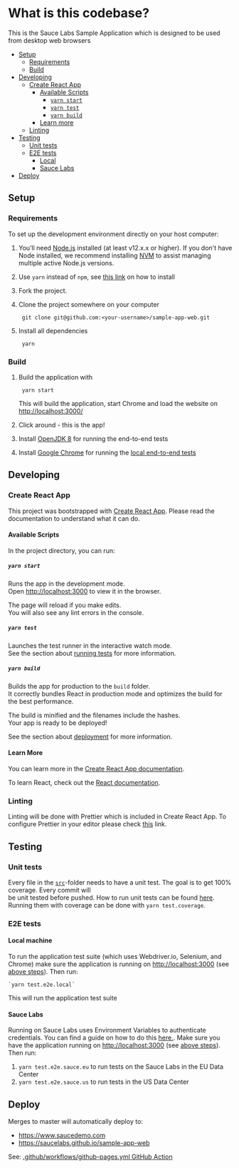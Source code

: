 # What is this codebase?
This is the Sauce Labs Sample Application which is designed to be used from desktop web browsers

- [Setup](#setup)
    - [Requirements](#requirements)
    - [Build](#build)
- [Developing](#developing)
    - [Create React App](#create-react-app)
        - [Available Scripts](#available-scripts)
            - [`yarn start`](#yarn-start) 
            - [`yarn test`](#yarn-test) 
            - [`yarn build`](#yarn-build)
        - [Learn more](#learn-more)
    - [Linting](#linting)
- [Testing](#testing)
    - [Unit tests](#unit-tests)
    - [E2E tests](#e2e-tests)
        - [Local](#local-machine)
        - [Sauce Labs](#sauce-labs)
- [Deploy](#deploy)

## Setup
### Requirements

To set up the development environment directly on your host computer:

1. You’ll need [Node.js](http://nodejs.org) installed (at least v12.x.x or higher). If you don't have Node installed, we
recommend installing [NVM](https://github.com/creationix/nvm) to assist managing multiple active Node.js versions.
1. Use `yarn` instead of `npm`, see [this link](https://classic.yarnpkg.com/en/docs/install/#mac-stable) on how to install
1. Fork the project.
1. Clone the project somewhere on your computer

        git clone git@github.com:<your-username>/sample-app-web.git

1. Install all dependencies

        yarn

### Build
1. Build the application with

        yarn start

    This will build the application, start Chrome and load the website on [http://localhost:3000/](http://localhost:3000/)

1. Click around - this is the app!
1. Install [OpenJDK 8](https://adoptopenjdk.net/) for running the end-to-end tests
1. Install [Google Chrome](https://www.google.com/chrome/) for running the [local end-to-end tests](#local-machine)

## Developing
### Create React App
This project was bootstrapped with [Create React App](https://github.com/facebook/create-react-app). Please read the
documentation to understand what it can do.

#### Available Scripts
In the project directory, you can run:

##### `yarn start`
Runs the app in the development mode.\
Open [http://localhost:3000](http://localhost:3000) to view it in the browser.

The page will reload if you make edits.\
You will also see any lint errors in the console.

##### `yarn test`
Launches the test runner in the interactive watch mode.\
See the section about [running tests](https://facebook.github.io/create-react-app/docs/running-tests) for more 
information.

##### `yarn build`
Builds the app for production to the `build` folder.\
It correctly bundles React in production mode and optimizes the build for the best performance.

The build is minified and the filenames include the hashes.\
Your app is ready to be deployed!

See the section about [deployment](https://facebook.github.io/create-react-app/docs/deployment) for more information.

#### Learn More
You can learn more in the 
[Create React App documentation](https://facebook.github.io/create-react-app/docs/getting-started).

To learn React, check out the [React documentation](https://reactjs.org/).

### Linting
Linting will be done with Prettier which is included in Create React App. To configure Prettier in your editor please 
check [this](https://prettier.io/docs/en/editors.html) link.

## Testing
### Unit tests
Every file in the [`src`](./src)-folder needs to have a unit test. The goal is to get 100% coverage. Every commit will\
be unit tested before pushed. How to run unit tests can be found [here](#yarn-test). Running them with coverage can be
done with `yarn test.coverage`.

### E2E tests

#### Local machine
To run the application test suite (which uses Webdriver.io, Selenium, and Chrome) make sure the application is running 
on [http://localhost:3000](http://localhost:3000) (see [above steps](#yarn-start)). Then run:

    `yarn test.e2e.local`

This will run the application test suite

#### Sauce Labs
Running on Sauce Labs uses Environment Variables to authenticate credentials. You can find a guide on how to do this 
[here.](https://wiki.saucelabs.com/display/DOCS/Best+Practice%3A+Use+Environment+Variables+for+Authentication+Credentials).
Make sure you have the application running on [http://localhost:3000](http://localhost:3000) 
(see [above steps](#yarn-start)). Then run:

1. `yarn test.e2e.sauce.eu` to run tests on the Sauce Labs in the EU Data Center
2. `yarn test.e2e.sauce.us` to run tests in the US Data Center

## Deploy
Merges to master will automatically deploy to:
* https://www.saucedemo.com
* https://saucelabs.github.io/sample-app-web

See: [.github/workflows/github-pages.yml GitHub Action](.github/workflows/github-pages.yml)
